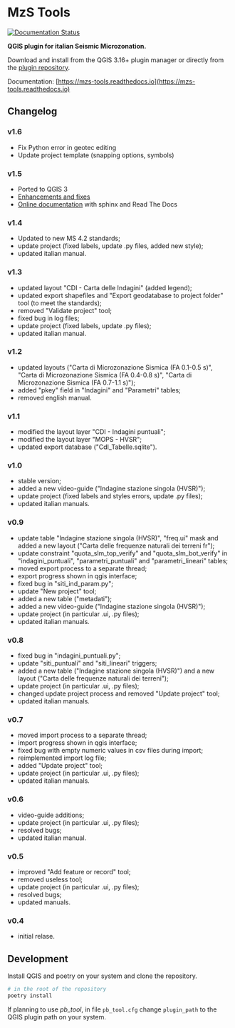# MzS Tools

[![Documentation Status](https://readthedocs.org/projects/mzs-tools/badge/?version=latest)](https://mzs-tools.readthedocs.io/it/latest/?badge=latest)

**QGIS plugin for italian Seismic Microzonation.**

Download and install from the QGIS 3.16+ plugin manager or directly from the [plugin repository](https://plugins.qgis.org/plugins/MzSTools/).

Documentation: [https://mzs-tools.readthedocs.io](https://mzs-tools.readthedocs.io)

## Changelog

### v1.6

- Fix Python error in geotec editing
- Update project template (snapping options, symbols)

### v1.5

- Ported to QGIS 3
- [Enhancements and fixes](https://github.com/CNR-IGAG/mzs-tools/milestone/1?closed=1)
- [Online documentation](https://mzs-tools.readthedocs.io) with sphinx and Read The Docs

### v1.4

-  Updated to new MS 4.2 standards;
-  update project (fixed labels, update .py files, added new style); 
-  updated italian manual.

### v1.3	

-  updated layout "CDI - Carta delle Indagini" (added legend);
-  updated export shapefiles and "Export geodatabase to project folder" tool (to meet the standards);
-  removed "Validate project" tool;
-  fixed bug in log files;
-  update project (fixed labels, update .py files);
-  updated italian manual.

### v1.2

-  updated layouts ("Carta di Microzonazione Sismica (FA 0.1-0.5 s)", "Carta di Microzonazione Sismica (FA 0.4-0.8 s)", "Carta di Microzonazione Sismica (FA 0.7-1.1 s)");
-  added "pkey" field in "Indagini" and "Parametri" tables;
-  removed english manual.	

### v1.1

-  modified the layout layer "CDI - Indagini puntuali";
-  modified the layout layer "MOPS - HVSR";
-  updated export database ("CdI_Tabelle.sqlite").

### v1.0

-  stable version;
-  added a new video-guide ("Indagine stazione singola (HVSR)");
-  update project (fixed labels and styles errors, update .py files);
-  updated italian manuals.

### v0.9

-  update table "Indagine stazione singola (HVSR)", "freq.ui" mask and added a new layout ("Carta delle frequenze naturali dei terreni fr");
-  update constraint "quota_slm_top_verify" and "quota_slm_bot_verify" in "indagini_puntuali", "parametri_puntuali" and "parametri_lineari" tables;	
-  moved export process to a separate thread;
-  export progress shown in qgis interface;				
-  fixed bug in "siti_ind_param.py";
-  update "New project" tool;
-  added a new table ("metadati");
-  added a new video-guide ("Indagine stazione singola (HVSR)");
-  update project (in particular .ui, .py files);
-  updated italian manuals.

### v0.8

-  fixed bug in "indagini_puntuali.py";
-  update "siti_puntuali" and "siti_lineari" triggers;
-  added a new table ("Indagine stazione singola (HVSR)") and a new layout ("Carta delle frequenze naturali dei terreni");
-  update project (in particular .ui, .py files);
-  changed update project process and removed "Update project" tool;
-  updated italian manuals.
		
### v0.7

-  moved import process to a separate thread;
-  import progress shown in qgis interface;
-  fixed bug with empty numeric values in csv files during import;
-  reimplemented import log file;
-  added "Update project" tool;
-  update project (in particular .ui, .py files);
-  updated italian manuals.
		
### v0.6

-  video-guide additions;
-  update project (in particular .ui, .py files);
-  resolved bugs;
-  updated italian manual.
		
### v0.5

-  improved "Add feature or record" tool;
-  removed useless tool;
-  update project (in particular .ui, .py files);
-  resolved bugs;
-  updated manuals.
		
### v0.4

-  initial relase.

## Development

Install QGIS and poetry on your system and clone the repository.

```bash
# in the root of the repository
poetry install
```

If planning to use *pb_tool*, in file `pb_tool.cfg` change `plugin_path` to the QGIS plugin path on your system.